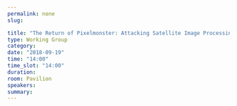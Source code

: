 ```yaml
---
permalink: none
slug:

title: "The Return of Pixelmonster: Attacking Satellite Image Processing"
type: Working Group
category:
date: "2018-09-19"
time: "14:00"
time_slot: "14:00"
duration:
room: Pavilion
speakers:
summary:
---
```

